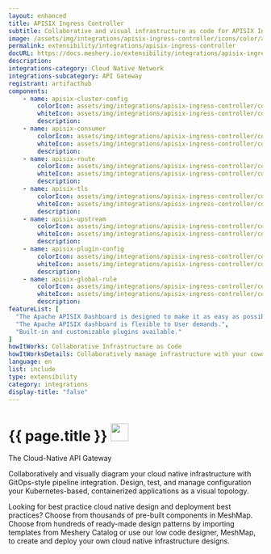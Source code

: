 ```yaml
---
layout: enhanced
title: APISIX Ingress Controller
subtitle: Collaborative and visual infrastructure as code for APISIX Ingress Controller
image: /assets/img/integrations/apisix-ingress-controller/icons/color/apisix-ingress-controller-color.svg
permalink: extensibility/integrations/apisix-ingress-controller
docURL: https://docs.meshery.io/extensibility/integrations/apisix-ingress-controller
description: 
integrations-category: Cloud Native Network
integrations-subcategory: API Gateway
registrant: artifacthub
components: 
	- name: apisix-cluster-config
		colorIcon: assets/img/integrations/apisix-ingress-controller/components/apisix-cluster-config/icons/color/apisix-cluster-config-color.svg
		whiteIcon: assets/img/integrations/apisix-ingress-controller/components/apisix-cluster-config/icons/white/apisix-cluster-config-white.svg
		description: 
	- name: apisix-consumer
		colorIcon: assets/img/integrations/apisix-ingress-controller/components/apisix-consumer/icons/color/apisix-consumer-color.svg
		whiteIcon: assets/img/integrations/apisix-ingress-controller/components/apisix-consumer/icons/white/apisix-consumer-white.svg
		description: 
	- name: apisix-route
		colorIcon: assets/img/integrations/apisix-ingress-controller/components/apisix-route/icons/color/apisix-route-color.svg
		whiteIcon: assets/img/integrations/apisix-ingress-controller/components/apisix-route/icons/white/apisix-route-white.svg
		description: 
	- name: apisix-tls
		colorIcon: assets/img/integrations/apisix-ingress-controller/components/apisix-tls/icons/color/apisix-tls-color.svg
		whiteIcon: assets/img/integrations/apisix-ingress-controller/components/apisix-tls/icons/white/apisix-tls-white.svg
		description: 
	- name: apisix-upstream
		colorIcon: assets/img/integrations/apisix-ingress-controller/components/apisix-upstream/icons/color/apisix-upstream-color.svg
		whiteIcon: assets/img/integrations/apisix-ingress-controller/components/apisix-upstream/icons/white/apisix-upstream-white.svg
		description: 
	- name: apisix-plugin-config
		colorIcon: assets/img/integrations/apisix-ingress-controller/components/apisix-plugin-config/icons/color/apisix-plugin-config-color.svg
		whiteIcon: assets/img/integrations/apisix-ingress-controller/components/apisix-plugin-config/icons/white/apisix-plugin-config-white.svg
		description: 
	- name: apisix-global-rule
		colorIcon: assets/img/integrations/apisix-ingress-controller/components/apisix-global-rule/icons/color/apisix-global-rule-color.svg
		whiteIcon: assets/img/integrations/apisix-ingress-controller/components/apisix-global-rule/icons/white/apisix-global-rule-white.svg
		description: 
featureList: [
  "The Apache APISIX Dashboard is designed to make it as easy as possible for users to operate through a frontend interface.",
  "The Apache APISIX dashboard is flexible to User demands.",
  "Built-in and customizable plugins available."
]
howItWorks: Collaborative Infrastructure as Code
howItWorksDetails: Collaboratively manage infrastructure with your coworkers synchronously sharing the same designs.
language: en
list: include
type: extensibility
category: integrations
display-title: "false"
---
```

<h1>{{ page.title }} <img src="{{ page.image }}" style="width: 35px; height: 35px;" /></h1>

<p>
The Cloud-Native API Gateway
</p>
<p>
    Collaboratively and visually diagram your cloud native infrastructure with GitOps-style pipeline integration. Design, test, and manage configuration your Kubernetes-based, containerized applications as a visual topology.
</p>
<p>
    Looking for best practice cloud native design and deployment best practices? Choose from thousands of pre-built components in MeshMap. Choose from hundreds of ready-made design patterns by importing templates from Meshery Catalog or use our low code designer, MeshMap, to create and deploy your own cloud native infrastructure designs.
</p>
